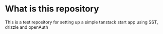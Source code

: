 # What is this repository

This is a test repository for setting up a simple tanstack start app using SST, drizzle and openAuth
